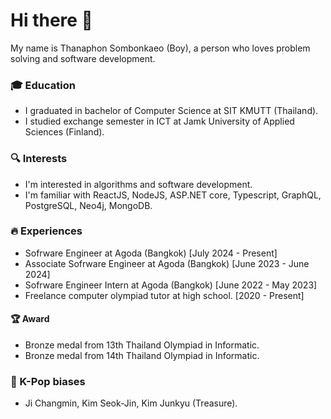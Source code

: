 # Hi there 👋
My name is Thanaphon Sombonkaeo (Boy), a person who loves problem solving and software development.
### 🎓 Education
- I graduated in bachelor of Computer Science at SIT KMUTT (Thailand).
- I studied exchange semester in ICT at Jamk University of Applied Sciences (Finland).
### 🔍 Interests
- I'm interested in algorithms and software development.
- I'm familiar with ReactJS, NodeJS, ASP.NET core, Typescript, GraphQL, PostgreSQL, Neo4j, MongoDB.
### 🔥 Experiences
- Sofrware Engineer at Agoda (Bangkok) [July 2024 - Present]
- Associate Sofrware Engineer at Agoda (Bangkok) [June 2023 - June 2024]
- Sofrware Engineer Intern at Agoda (Bangkok) [June 2022 - May 2023]
- Freelance computer olympiad tutor at high school. [2020 - Present]
#### 🏆 Award
- Bronze medal from 13th Thailand Olympiad in Informatic.
- Bronze medal from 14th Thailand Olympiad in Informatic.
### 👑 K-Pop biases
- Ji Changmin, Kim Seok-Jin, Kim Junkyu (Treasure).
